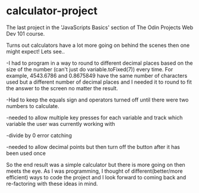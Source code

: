 # calculator-project

The last project in the 'JavaScripts Basics' section of The Odin Projects Web Dev 101 course.

Turns out calculators have a lot more going on behind the scenes then one might expect!
Lets see..

-I had to program in a way to round to different decimal places based on the size of the number (can't just do variable.toFixed(7)) every time.  For example, 4543.6786 and 0.8675849 have the same number of characters used but a different number of decimal places and I needed it to round to fit the answer to the screen no matter the result.

-Had to keep the equals sign and operators turned off until there were two numbers to calculate.

-needed to allow multiple key presses for each variable and track which variable the user was currently working with

-divide by 0 error catching

-needed to allow decimal points but then turn off the button after it has been used once

So the end result was a simple calculator but there is more going on then meets the eye.  As I was programming, I thought of different(better/more efficient) ways to code the project and I look forward to coming back and re-factoring with these ideas in mind.
